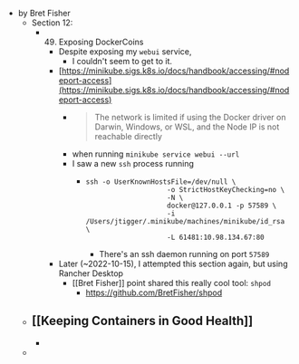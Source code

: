 - by Bret Fisher
	- Section 12:
		- 49. Exposing DockerCoins
			- Despite exposing my  `webui`  service,
				- I couldn't seem to get to it.
			- [https://minikube.sigs.k8s.io/docs/handbook/accessing/#nodeport-access](https://minikube.sigs.k8s.io/docs/handbook/accessing/#nodeport-access)
				- > The network is limited if using the Docker driver on Darwin, Windows, or WSL, and the Node IP is not reachable directly
				- when running  `minikube service webui --url`
				- I saw a new  `ssh`  process running
					- ```
					  ssh -o UserKnownHostsFile=/dev/null \
					  				      -o StrictHostKeyChecking=no \
					  				      -N \
					  				      docker@127.0.0.1 -p 57589 \
					  				      -i /Users/jtigger/.minikube/machines/minikube/id_rsa \
					  				      -L 61481:10.98.134.67:80
					  ```
						- There's an ssh daemon running on port  `57589`
			- Later (~2022-10-15), I attempted this section again, but using Rancher Desktop
				- [[Bret Fisher]] point shared this really cool tool: `shpod`
					- https://github.com/BretFisher/shpod
	- [[Keeping Containers in Good Health]]
		-
		-
	-